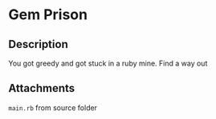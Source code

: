 # Gem Prison

## Description

You got greedy and got stuck in a ruby mine. Find a way out

## Attachments

`main.rb` from source folder
